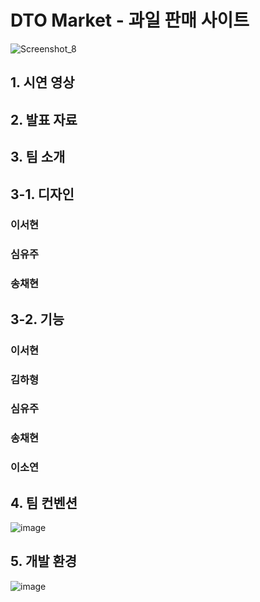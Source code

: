 # DTO Market - 과일 판매 사이트
![Screenshot_8](https://github.com/yuzusim/finalproject-dtomarket/assets/153695703/f23d3830-2718-449d-af1f-d1a8154eb128)

## 1. 시연 영상

## 2. 발표 자료

## 3. 팀 소개
## 3-1. 디자인
### 이서현

### 심유주

### 송채현


## 3-2. 기능
### 이서현

### 김하형

### 심유주

### 송채현

### 이소연


## 4. 팀 컨벤션
![image](https://github.com/yuzusim/finalproject-dtomarket/assets/153695703/4415aca8-0156-4eb0-b65b-f795a925296d)


## 5. 개발 환경
![image](https://github.com/yuzusim/finalproject-dtomarket/assets/153695703/09465c6f-0e28-4029-a853-5700112a115d)
